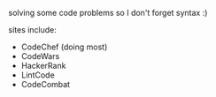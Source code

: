 solving some code problems so I don't forget syntax :)

sites include:
- CodeChef (doing most)
- CodeWars
- HackerRank
- LintCode
- CodeCombat
